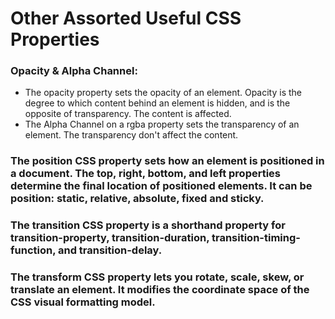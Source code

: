 # Other Assorted Useful CSS Properties
### **Opacity & Alpha Channel:** 
- The opacity property sets the opacity of an element. Opacity is the degree to which content behind an element is hidden, and is the opposite of transparency. The content is affected.  
- The Alpha Channel on a rgba property sets the transparency of an element. The transparency don't affect the content.  
### **The position CSS property** sets how an element is positioned in a document. The top, right, bottom, and left properties determine the final location of positioned elements. It can be position: static, relative, absolute, fixed and sticky.
### **The transition CSS property** is a shorthand property for transition-property, transition-duration, transition-timing-function, and transition-delay.
### **The transform CSS property** lets you rotate, scale, skew, or translate an element. It modifies the coordinate space of the CSS visual formatting model.